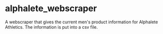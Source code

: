# alphalete_webscraper
A webscraper that gives the current men's product information for Alphalete Athletics. 
The information is put into a csv file. 
